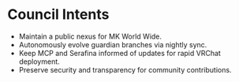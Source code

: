 # Council Intents

- Maintain a public nexus for MK World Wide.
- Autonomously evolve guardian branches via nightly sync.
- Keep MCP and Serafina informed of updates for rapid VRChat deployment.
- Preserve security and transparency for community contributions.
